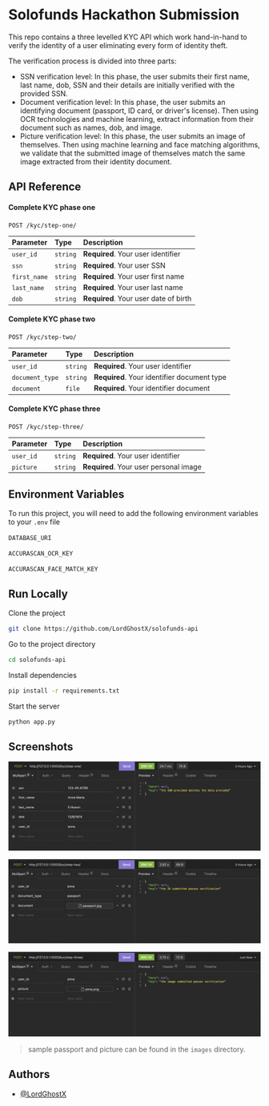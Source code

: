 
# Solofunds Hackathon Submission

This repo contains a three levelled KYC API which work hand-in-hand to verify the identity of a user eliminating every form of identity theft.

The verification process is divided into three parts:
- SSN verification level: In this phase, the user submits their first name, last name, dob, SSN and their details are initially verified with the provided SSN.
- Document verification level: In this phase, the user submits an identifying document (passport, ID card, or driver's license). Then using OCR technologies and machine learning, extract information from their document such as names, dob, and image.
- Picture verification level: In this phase, the user submits an image of themselves. Then using machine learning and face matching algorithms, we validate that the submitted image of themselves match the same image extracted from their identity document.


## API Reference

#### Complete KYC phase one

```http
POST /kyc/step-one/
```

| Parameter | Type     | Description                |
| :-------- | :------- | :------------------------- |
| `user_id` | `string` | **Required**. Your user identifier |
| `ssn` | `string` | **Required**. Your user SSN |
| `first_name` | `string` | **Required**. Your user first name |
| `last_name` | `string` | **Required**. Your user last name |
| `dob` | `string` | **Required**. Your user date of birth |

#### Complete KYC phase two

```http
POST /kyc/step-two/
```

| Parameter | Type     | Description                |
| :-------- | :------- | :------------------------- |
| `user_id` | `string` | **Required**. Your user identifier |
| `document_type` | `string` | **Required**. Your identifier document type |
| `document` | `file` | **Required**. Your identifier document |

#### Complete KYC phase three

```http
POST /kyc/step-three/
```

| Parameter | Type     | Description                |
| :-------- | :------- | :------------------------- |
| `user_id` | `string` | **Required**. Your user identifier |
| `picture` | `string` | **Required**. Your user personal image |


## Environment Variables

To run this project, you will need to add the following environment variables to your `.env` file

`DATABASE_URI`

`ACCURASCAN_OCR_KEY`

`ACCURASCAN_FACE_MATCH_KEY`


## Run Locally

Clone the project

```bash
git clone https://github.com/LordGhostX/solofunds-api
```

Go to the project directory

```bash
cd solofunds-api
```

Install dependencies

```bash
pip install -r requirements.txt
```

Start the server

```bash
python app.py
```


## Screenshots

![](images/step-one.png)

![](images/step-two.png)

![](images/step-three.png)

> sample passport and picture can be found in the `images` directory.


## Authors

- [@LordGhostX](https://www.github.com/LordGhostX)
